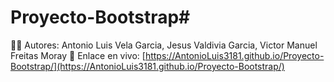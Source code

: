 # Proyecto-Bootstrap#

👩‍💻 Autores: Antonio Luis Vela Garcia, Jesus Valdivia Garcia, Victor Manuel Freitas Moray
📱 Enlace en vivo: [https://AntonioLuis3181.github.io/Proyecto-Bootstrap/](https://AntonioLuis3181.github.io/Proyecto-Bootstrap/)
